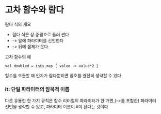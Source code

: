 # 고차 함수와 람다
람다 식의 개요   
- 람다 식은 상 중괄호로 둘러 싼다   
- -> 앞에 파라미터를 선언한다   
- -> 뒤에 몸체가 온다

고차 함수의 예
```
val doubled = ints.map { value -> value*2 }
```
함수를 호출할 때 인자가 람다뿐이면 괄호를 완전히 생략할 수 있다

### it: 단일 파라미터의 암묵적 이름
다른 유용한 한 가지 규칙은 함수 리터럴의 파라미터가 한 개면,(->를 포함한) 파라미터 선언을 생략할 수 있고, 파라미터 이름이 it이 된다는 것이다
